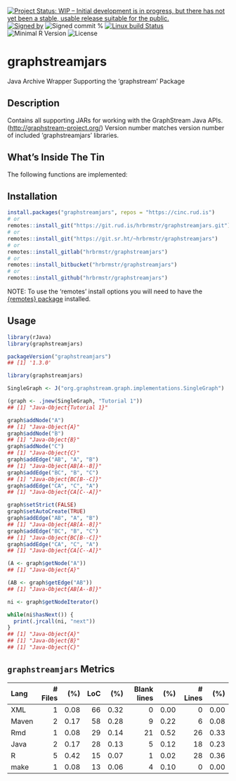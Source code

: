 
[![Project Status: WIP – Initial development is in progress, but there
has not yet been a stable, usable release suitable for the
public.](https://www.repostatus.org/badges/latest/wip.svg)](https://www.repostatus.org/#wip)
[![Signed
by](https://img.shields.io/badge/Keybase-Verified-brightgreen.svg)](https://keybase.io/hrbrmstr)
![Signed commit
%](https://img.shields.io/badge/Signed_Commits-100%25-lightgrey.svg)
[![Linux build
Status](https://travis-ci.org/hrbrmstr/graphstreamjars.svg?branch=master)](https://travis-ci.org/hrbrmstr/graphstreamjars)  
![Minimal R
Version](https://img.shields.io/badge/R%3E%3D-3.2.0-blue.svg)
![License](https://img.shields.io/badge/License-LGPL-blue.svg)

# graphstreamjars

Java Archive Wrapper Supporting the ‘graphstream’ Package

## Description

Contains all supporting JARs for working with the GraphStream Java APIs.
(<http://graphstream-project.org/>) Version number matches version
number of included ‘graphstreamjars’ libraries.

## What’s Inside The Tin

The following functions are implemented:

## Installation

``` r
install.packages("graphstreamjars", repos = "https://cinc.rud.is")
# or
remotes::install_git("https://git.rud.is/hrbrmstr/graphstreamjars.git")
# or
remotes::install_git("https://git.sr.ht/~hrbrmstr/graphstreamjars")
# or
remotes::install_gitlab("hrbrmstr/graphstreamjars")
# or
remotes::install_bitbucket("hrbrmstr/graphstreamjars")
# or
remotes::install_github("hrbrmstr/graphstreamjars")
```

NOTE: To use the ‘remotes’ install options you will need to have the
[{remotes} package](https://github.com/r-lib/remotes) installed.

## Usage

``` r
library(rJava)
library(graphstreamjars)

packageVersion("graphstreamjars")
## [1] '1.3.0'
```

``` r
library(graphstreamjars)

SingleGraph <- J("org.graphstream.graph.implementations.SingleGraph")

(graph <- .jnew(SingleGraph, "Tutorial 1"))
## [1] "Java-Object{Tutorial 1}"

graph$addNode("A")
## [1] "Java-Object{A}"
graph$addNode("B")
## [1] "Java-Object{B}"
graph$addNode("C")
## [1] "Java-Object{C}"
graph$addEdge("AB", "A", "B")
## [1] "Java-Object{AB[A--B]}"
graph$addEdge("BC", "B", "C")
## [1] "Java-Object{BC[B--C]}"
graph$addEdge("CA", "C", "A")
## [1] "Java-Object{CA[C--A]}"

graph$setStrict(FALSE)
graph$setAutoCreate(TRUE)
graph$addEdge("AB", "A", "B")
## [1] "Java-Object{AB[A--B]}"
graph$addEdge("BC", "B", "C")
## [1] "Java-Object{BC[B--C]}"
graph$addEdge("CA", "C", "A")
## [1] "Java-Object{CA[C--A]}"

(A <- graph$getNode("A"))
## [1] "Java-Object{A}"

(AB <- graph$getEdge("AB"))
## [1] "Java-Object{AB[A--B]}"

ni <- graph$getNodeIterator()

while(ni$hasNext()) {
  print(.jrcall(ni, "next"))
}
## [1] "Java-Object{A}"
## [1] "Java-Object{B}"
## [1] "Java-Object{C}"
```

## `graphstreamjars` Metrics

| Lang  | \# Files |  (%) | LoC |  (%) | Blank lines |  (%) | \# Lines |  (%) |
| :---- | -------: | ---: | --: | ---: | ----------: | ---: | -------: | ---: |
| XML   |        1 | 0.08 |  66 | 0.32 |           0 | 0.00 |        0 | 0.00 |
| Maven |        2 | 0.17 |  58 | 0.28 |           9 | 0.22 |        6 | 0.08 |
| Rmd   |        1 | 0.08 |  29 | 0.14 |          21 | 0.52 |       26 | 0.33 |
| Java  |        2 | 0.17 |  28 | 0.13 |           5 | 0.12 |       18 | 0.23 |
| R     |        5 | 0.42 |  15 | 0.07 |           1 | 0.02 |       28 | 0.36 |
| make  |        1 | 0.08 |  13 | 0.06 |           4 | 0.10 |        0 | 0.00 |
